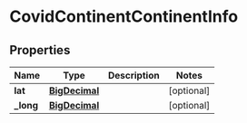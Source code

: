 # CovidContinentContinentInfo

## Properties
Name | Type | Description | Notes
------------ | ------------- | ------------- | -------------
**lat** | [**BigDecimal**](BigDecimal.md) |  |  [optional]
**_long** | [**BigDecimal**](BigDecimal.md) |  |  [optional]
